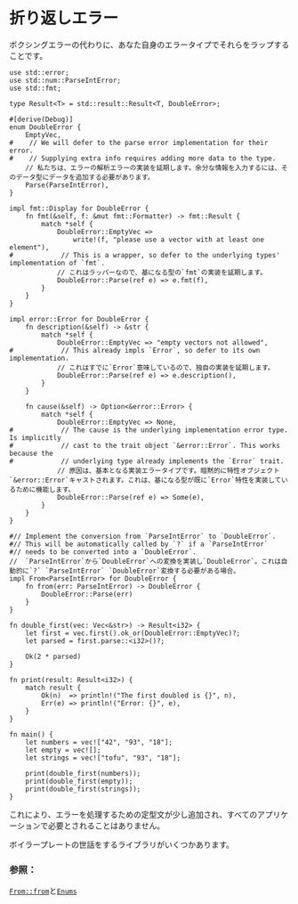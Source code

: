 # <!--Wrapping errors--> 折り返しエラー

<!--An alternative to boxing errors is to wrap them in your own error type.-->
ボクシングエラーの代わりに、あなた自身のエラータイプでそれらをラップすることです。

```rust,editable
use std::error;
use std::num::ParseIntError;
use std::fmt;

type Result<T> = std::result::Result<T, DoubleError>;

#[derive(Debug)]
enum DoubleError {
    EmptyVec,
#    // We will defer to the parse error implementation for their error.
#    // Supplying extra info requires adding more data to the type.
    // 私たちは、エラーの解析エラーの実装を延期します。余分な情報を入力するには、そのデータ型にデータを追加する必要があります。
    Parse(ParseIntError),
}

impl fmt::Display for DoubleError {
    fn fmt(&self, f: &mut fmt::Formatter) -> fmt::Result {
        match *self {
            DoubleError::EmptyVec =>
                write!(f, "please use a vector with at least one element"),
#            // This is a wrapper, so defer to the underlying types' implementation of `fmt`.
            // これはラッパーなので、基になる型の`fmt`の実装を延期します。
            DoubleError::Parse(ref e) => e.fmt(f),
        }
    }
}

impl error::Error for DoubleError {
    fn description(&self) -> &str {
        match *self {
            DoubleError::EmptyVec => "empty vectors not allowed",
#            // This already impls `Error`, so defer to its own implementation.
            // これはすでに`Error`意味しているので、独自の実装を延期します。
            DoubleError::Parse(ref e) => e.description(),
        }
    }

    fn cause(&self) -> Option<&error::Error> {
        match *self {
            DoubleError::EmptyVec => None,
#            // The cause is the underlying implementation error type. Is implicitly
#            // cast to the trait object `&error::Error`. This works because the
#            // underlying type already implements the `Error` trait.
            // 原因は、基本となる実装エラータイプです。暗黙的に特性オブジェクト`&error::Error`キャストされます。これは、基になる型が既に`Error`特性を実装しているために機能します。
            DoubleError::Parse(ref e) => Some(e),
        }
    }
}

#// Implement the conversion from `ParseIntError` to `DoubleError`.
#// This will be automatically called by `?` if a `ParseIntError`
#// needs to be converted into a `DoubleError`.
//  `ParseIntError`から`DoubleError`への変換を実装し`DoubleError`。これは自動的に`?` `ParseIntError` `DoubleError`変換する必要がある場合。
impl From<ParseIntError> for DoubleError {
    fn from(err: ParseIntError) -> DoubleError {
        DoubleError::Parse(err)
    }
}

fn double_first(vec: Vec<&str>) -> Result<i32> {
    let first = vec.first().ok_or(DoubleError::EmptyVec)?;
    let parsed = first.parse::<i32>()?;

    Ok(2 * parsed)
}

fn print(result: Result<i32>) {
    match result {
        Ok(n)  => println!("The first doubled is {}", n),
        Err(e) => println!("Error: {}", e),
    }
}

fn main() {
    let numbers = vec!["42", "93", "18"];
    let empty = vec![];
    let strings = vec!["tofu", "93", "18"];

    print(double_first(numbers));
    print(double_first(empty));
    print(double_first(strings));
}
```

<!--This adds a bit more boilerplate for handling errors and might not be needed in all applications.-->
これにより、エラーを処理するための定型文が少し追加され、すべてのアプリケーションで必要とされることはありません。
<!--There are some libraries that can take care of the boilerplate for you.-->
ボイラープレートの世話をするライブラリがいくつかあります。

### <!--See also:--> 参照：

<!--[`From::from`][from] and [`Enums`][enums]-->
[`From::from`][from]と[`Enums`][enums]

<!--[from]: https://doc.rust-lang.org/std/convert/trait.From.html
 [enums]: custom_types/enum.html
-->
[enums]: custom_types/enum.html
 [from]: https://doc.rust-lang.org/std/convert/trait.From.html

